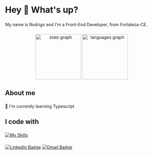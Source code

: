   
<h1 align="left">Hey 👋 What's up?</h1>

###

<p align="left">My name is Rodrigo and I'm a Front-End Developer, from Fortaleza-CE.</p>

###

<div align="center">
  <img src="https://github-readme-stats-sigma-five.vercel.app/api?username=rxdrigocrn&hide_title=false&hide_rank=false&show_icons=true&include_all_commits=true&count_private=true&disable_animations=false&theme=dark&cache_seconds=86400&locale=en&hide_border=false&order=1" height="150" alt="stats graph"  />
  <img src="https://github-readme-stats-sigma-five.vercel.app/api/top-langs?username=rxdrigocrn&locale=en&hide_title=false&layout=compact&card_width=320&langs_count=5&theme=dark&cache_seconds=86400&hide_border=false&order=2" height="150" alt="languages graph"  />
</div>

###

<h2 align="left">About me</h2>

###

<p align="left">🌱 I'm currently learning Typescript<br></p>

###

<h2 align="left">I code with</h2>

###

  [![My Skills](https://skillicons.dev/icons?i=js,typescript,html,css,react,bootstrap,tailwind)](https://skillicons.dev)

###

[![Linkedin Badge](https://img.shields.io/badge/-Rodrigo%20Cirino-00875f?style=flat-square&logo=Linkedin&color=blue&link=https://www.linkedin.com/in/rodrigo-cirino/)](https://www.linkedin.com/in/rodrigo-cirino/) 
[![Gmail Badge](https://img.shields.io/badge/-rodrigocirinocl@gmail.com-00875f?style=flat-square&logo=Gmail&color=blue&logoColor=white&link=mailto:rodrigocirinocl@gmail.com)](mailto:rodrigocirinocl@gmail.com)

